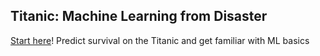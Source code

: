 Titanic: Machine Learning from Disaster
----

[Start here](https://www.kaggle.com/c/titanic)! Predict survival on the Titanic and get familiar with ML basics
